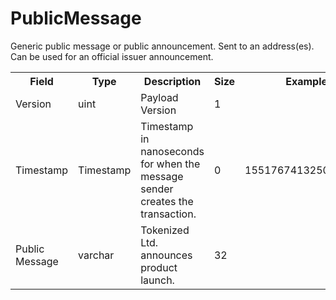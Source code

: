 # PublicMessage

Generic public message or public announcement. Sent to an address(es).  Can be used for an official issuer announcement.



<div class="ritz grid-container" dir="ltr">
    <table class="waffle" cellspacing="0" cellpadding="0" table-layout=fixed width=100%>
         <tr style='height:19px;'>
            <th style="width:20%" class="s1">Field</th>
            <th style="width:10%" class="s1">Type</th>
            <th style="width:15%" class="s1">Description</th>
            <th style="width:20%" class="s1">Size</th>
            <th style="width:20%" class="s1">Example</th>
            <th class="s1">Notes</th>
        </tr>
        <tr>
            <td class="210">Version</td>
            <td class="210">uint</td>
            <td class="210">Payload Version</td>
            <td class="210">1</td>
            <td class="210"></td>
            <td class="210"></td>
        </tr>
        <tr>
            <td class="210">Timestamp</td>
            <td class="210">Timestamp</td>
            <td class="210">Timestamp in nanoseconds for when the message sender creates the transaction.</td>
            <td class="210">0</td>
            <td class="210">1551767413250187179</td>
            <td class="210"></td>
        </tr>
        <tr>
            <td class="210">Public Message</td>
            <td class="210">varchar</td>
            <td class="210">Tokenized Ltd. announces product launch.</td>
            <td class="210">32</td>
            <td class="210"></td>
            <td class="210"></td>
        </tr>
    </table>
</div>
